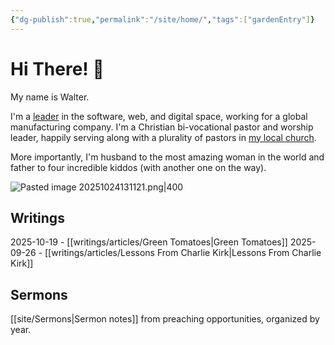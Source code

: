 ```yaml
---
{"dg-publish":true,"permalink":"/site/home/","tags":["gardenEntry"]}
---
```


# Hi There! 👋

My name is Walter. 

I'm a [leader](https://www.linkedin.com/in/waltermwillis/) in the software, web, and digital space, working for a global manufacturing company. I'm a Christian bi-vocational pastor and worship leader, happily serving along with a plurality of pastors in [my local church](https://www.windsorchristian.com/). 

More importantly, I'm husband to the most amazing woman in the world and father to four incredible kiddos (with another one on the way).

![Pasted image 20251024131121.png|400](/img/user/admin/assets/Pasted%20image%2020251024131121.png)
## Writings

2025-10-19 - [[writings/articles/Green Tomatoes\|Green Tomatoes]]
2025-09-26 - [[writings/articles/Lessons From Charlie Kirk\|Lessons From Charlie Kirk]]

## Sermons

[[site/Sermons\|Sermon notes]] from preaching opportunities, organized by year. 